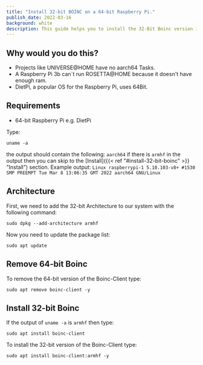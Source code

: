 ```yaml
---
title: "Install 32-bit BOINC on a 64-bit Raspberry Pi."
publish_date: 2022-03-16
background: white
description: This guide helps you to install the 32-Bit Boinc version instead of the 64-Bit one.
---
```

## Why would you do this?

- Projects like UNIVERSE@HOME have no aarch64 Tasks.
- A Raspberry Pi 3b can´t run ROSETTA@HOME because it doesn't have enough ram.
- DietPi, a popular OS for the Raspberry Pi, uses 64Bit.

## Requirements

- 64-bit Raspberry Pi e.g. DietPi

Type:

```Shell
uname -a
``` 
the output should contain the following: ```aarch64``` if there is ```armhf``` in the output then you can skip to the 
[Install]({{< ref "#install-32-bit-boinc" >}} "Install") section.
Example output: ```Linux raspberrypi-1 5.10.103-v8+ #1530 SMP PREEMPT Tue Mar 8 13:06:35 GMT 2022 aarch64 GNU/Linux```

## Architecture

First, we need to add the 32-bit Architecture to our system with the following command:

```Shell
sudo dpkg --add-architecture armhf
```

Now you need to update the package list:

```Shell
sudo apt update
```


## Remove 64-bit Boinc

To remove the 64-bit version of the Boinc-Client type:

```Shell
sudo apt remove boinc-client -y
```

## Install 32-bit Boinc

If the output of ```uname -a``` is ```armhf``` then type:

```Shell
sudo apt install boinc-client
```

To install the 32-bit version of the Boinc-Client type:

```Shell
sudo apt install boinc-client:armhf -y
```